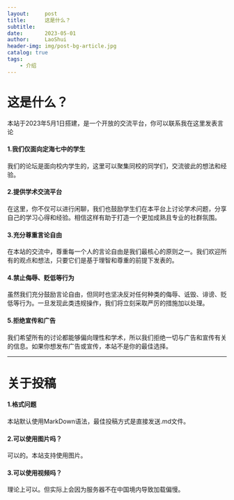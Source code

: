 ```yaml
---
layout:     post
title:      这是什么？
subtitle:   
date:       2023-05-01
author:     LaoShui
header-img: img/post-bg-article.jpg
catalog: true
tags:
    - 介绍
---
```


# 这是什么？
本站于2023年5月1日搭建，是一个开放的交流平台，你可以联系我在这里发表言论

#### 1.我们仅面向定海七中的学生
我们的论坛是面向校内学生的，这里可以聚集同校的同学们，交流彼此的想法和经验。

#### 2.提供学术交流平台
在这里，你不仅可以进行闲聊，我们也鼓励学生们在本平台上讨论学术问题，分享自己的学习心得和经验。相信这样有助于打造一个更加成熟且专业的社群氛围。

#### 3.充分尊重言论自由
在本站的交流中，尊重每一个人的言论自由是我们最核心的原则之一。我们欢迎所有的观点和想法，只要它们是基于理智和尊重的前提下发表的。

#### 4.禁止侮辱、贬低等行为
虽然我们充分鼓励言论自由，但同时也坚决反对任何种类的侮辱、诋毁、诽谤、贬低等行为。一旦发现此类违规操作，我们将立刻采取严厉的措施加以处理。

#### 5.拒绝宣传和广告
我们希望所有的讨论都能够偏向理性和学术，所以我们拒绝一切与广告和宣传有关的信息。如果你想发布广告或宣传，本站不是你的最佳选择。

---

# 关于投稿
#### 1.格式问题
本站默认使用MarkDown语法，最佳投稿方式是直接发送.md文件。

#### 2.可以使用图片吗？
可以的。本站支持使用图片。

#### 3.可以使用视频吗？
理论上可以。但实际上会因为服务器不在中国境内导致加载偏慢。
